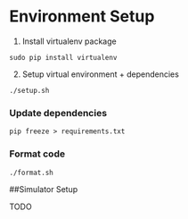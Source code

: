 # Environment Setup

1. Install virtualenv package

`sudo pip install virtualenv`

2. Setup virtual environment + dependencies

`./setup.sh`


### Update dependencies

`pip freeze > requirements.txt`


### Format code

`./format.sh`

##Simulator Setup

TODO